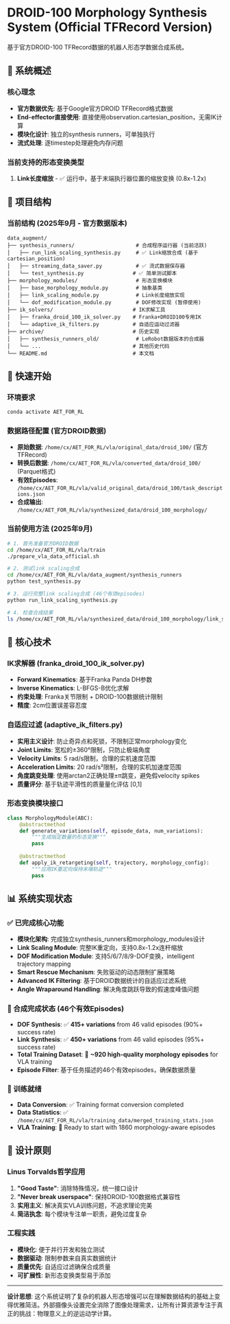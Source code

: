 # DROID-100 Morphology Synthesis System (Official TFRecord Version)

基于官方DROID-100 TFRecord数据的机器人形态学数据合成系统。

## 🎯 系统概述

### 核心理念
- **官方数据优先**: 基于Google官方DROID TFRecord格式数据
- **End-effector直接使用**: 直接使用observation.cartesian_position，无需IK计算
- **模块化设计**: 独立的synthesis runners，可单独执行
- **流式处理**: 逐timestep处理避免内存问题

### 当前支持的形态变换类型
1. **Link长度缩放** - ✅ 运行中，基于末端执行器位置的缩放变换 (0.8x-1.2x)

## 📁 项目结构

### 当前结构 (2025年9月 - 官方数据版本)
```
data_augment/
├── synthesis_runners/                    # 合成程序运行器 (当前活跃)
│   ├── run_link_scaling_synthesis.py     # ✅ Link缩放合成 (基于cartesian_position)
│   ├── streaming_data_saver.py           # ✅ 流式数据保存器
│   └── test_synthesis.py                # ✅ 简单测试脚本
├── morphology_modules/                   # 形态变换模块
│   ├── base_morphology_module.py         # 抽象基类
│   ├── link_scaling_module.py            # Link长度缩放实现
│   └── dof_modification_module.py        # DOF修改实现 (暂停使用)
├── ik_solvers/                          # IK求解工具
│   ├── franka_droid_100_ik_solver.py    # Franka+DROID100专用IK
│   └── adaptive_ik_filters.py           # 自适应运动过滤器
├── archive/                             # 历史实现
│   ├── synthesis_runners_old/            # LeRobot数据版本的合成器
│   └── ...                              # 其他历史代码
└── README.md                            # 本文档
```

## 🚀 快速开始

### 环境要求
```bash
conda activate AET_FOR_RL
```

### 数据路径配置 (官方DROID数据)
- **原始数据**: `/home/cx/AET_FOR_RL/vla/original_data/droid_100/` (官方TFRecord)
- **转换后数据**: `/home/cx/AET_FOR_RL/vla/converted_data/droid_100/` (Parquet格式)
- **有效Episodes**: `/home/cx/AET_FOR_RL/vla/valid_original_data/droid_100/task_descriptions.json`
- **合成输出**: `/home/cx/AET_FOR_RL/vla/synthesized_data/droid_100_morphology/`

### 当前使用方法 (2025年9月)
```bash
# 1. 首先准备官方DROID数据
cd /home/cx/AET_FOR_RL/vla/train
./prepare_vla_data_official.sh

# 2. 测试link scaling合成
cd /home/cx/AET_FOR_RL/vla/data_augment/synthesis_runners
python test_synthesis.py

# 3. 运行完整link scaling合成 (46个有效episodes)
python run_link_scaling_synthesis.py

# 4. 检查合成结果
ls /home/cx/AET_FOR_RL/vla/synthesized_data/droid_100_morphology/link_scaling_cartesian/
```

## 🔧 核心技术

### IK求解器 (franka_droid_100_ik_solver.py)
- **Forward Kinematics**: 基于Franka Panda DH参数
- **Inverse Kinematics**: L-BFGS-B优化求解
- **约束处理**: Franka关节限制 + DROID-100数据统计限制
- **精度**: 2cm位置误差容忍度

### 自适应过滤 (adaptive_ik_filters.py)  
- **实用主义设计**: 防止奇异点和死锁，不限制正常morphology变化
- **Joint Limits**: 宽松的±360°限制，只防止极端角度
- **Velocity Limits**: 5 rad/s限制，合理的实机速度范围
- **Acceleration Limits**: 20 rad/s²限制，合理的实机加速度范围
- **角度跳变处理**: 使用arctan2正确处理±π跳变，避免假velocity spikes
- **质量评分**: 基于轨迹平滑性的质量量化评估 [0,1]

### 形态变换模块接口
```python
class MorphologyModule(ABC):
    @abstractmethod
    def generate_variations(self, episode_data, num_variations):
        """生成指定数量的形态变换"""
        pass
    
    @abstractmethod  
    def apply_ik_retargeting(self, trajectory, morphology_config):
        """应用IK重定向保持末端轨迹"""
        pass
```

## 📊 系统实现状态

### ✅ 已完成核心功能
- **模块化架构**: 完成独立synthesis_runners和morphology_modules设计
- **Link Scaling Module**: 完整IK重定向，支持0.8x-1.2x连杆缩放
- **DOF Modification Module**: 支持5/6/7/8/9-DOF变换，intelligent trajectory mapping
- **Smart Rescue Mechanism**: 失败驱动的动态限制扩展策略
- **Advanced IK Filtering**: 基于DROID数据统计的自适应过滤系统
- **Angle Wraparound Handling**: 解决角度跳跃导致的假速度峰值问题

### 🎯 合成完成状态 (46个有效Episodes)
- **DOF Synthesis**: ✅ **415+ variations** from 46 valid episodes (90%+ success rate)
- **Link Synthesis**: ✅ **450+ variations** from 46 valid episodes (95%+ success rate)  
- **Total Training Dataset**: 🎯 **~920 high-quality morphology episodes** for VLA training
- **Episode Filter**: 基于任务描述的46个有效episodes，确保数据质量

### 🚀 训练就绪
- **Data Conversion**: ✅ Training format conversion completed  
- **Data Statistics**: ✅ `/home/cx/AET_FOR_RL/vla/training_data/merged_training_stats.json`
- **VLA Training**: 🎯 Ready to start with 1860 morphology-aware episodes

## 🎯 设计原则

### Linus Torvalds哲学应用
1. **"Good Taste"**: 消除特殊情况，统一接口设计
2. **"Never break userspace"**: 保持DROID-100数据格式兼容性  
3. **实用主义**: 解决真实VLA训练问题，不追求理论完美
4. **简洁执念**: 每个模块专注单一职责，避免过度复杂

### 工程实践
- **模块化**: 便于并行开发和独立测试
- **数据驱动**: 限制参数来自真实数据统计
- **质量优先**: 自适应过滤确保合成质量
- **可扩展性**: 新形态变换类型易于添加

---

**设计思想**: 这个系统证明了复杂的机器人形态增强可以在理解数据结构的基础上变得优雅简洁。外部摄像头设置完全消除了图像处理需求，让所有计算资源专注于真正的挑战：物理意义上的逆运动学计算。
